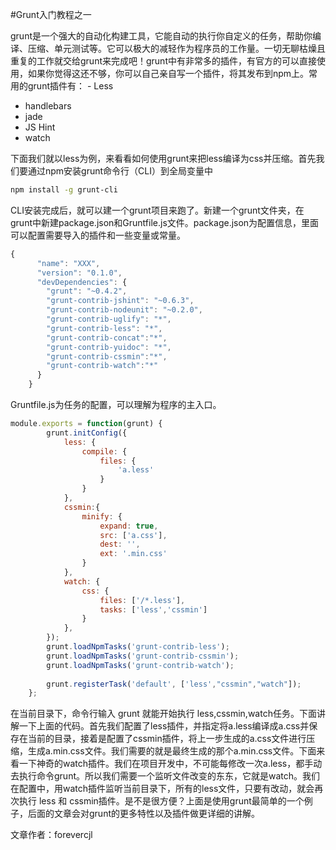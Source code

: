 #Grunt入门教程之一

​grunt是一个强大的自动化构建工具，它能自动的执行你自定义的任务，帮助你编译、压缩、单元测试等。它可以极大的减轻作为程序员的工作量。一切无聊枯燥且重复的工作就交给grunt来完成吧！
​grunt中有非常多的插件，有官方的可以直接使用，如果你觉得这还不够，你可以自己亲自写一个插件，将其发布到npm上。
​常用的grunt插件有：
​- Less
- handlebars
- jade
- JS Hint
- watch

​下面我们就以less为例，来看看如何使用grunt来把less编译为css并压缩。
​首先我们要通过npm安装grunt命令行（CLI）到全局变量中
```bash
npm install -g grunt-cli  
```
​CLI安装完成后，就可以建一个grunt项目来跑了。
​新建一个grunt文件夹，在grunt中新建package.json和Gruntfile.js文件。
​package.json为配置信息，里面可以配置需要导入的插件和一些变量或常量。
```js
{      
      "name": "XXX",  
      "version": "0.1.0",  
      "devDependencies": {  
        "grunt": "~0.4.2",  
        "grunt-contrib-jshint": "~0.6.3",  
        "grunt-contrib-nodeunit": "~0.2.0",  
        "grunt-contrib-uglify": "*",  
        "grunt-contrib-less": "*",  
        "grunt-contrib-concat":"*",  
        "grunt-contrib-yuidoc": "*",  
        "grunt-contrib-cssmin":"*",  
        "grunt-contrib-watch":"*"  
      }  
    }  
```
​Gruntfile.js为任务的配置，可以理解为程序的主入口。

```js
module.exports = function(grunt) {  
        grunt.initConfig({  
            less: {  
                compile: {  
                    files: {  
                        'a.less'  
                    }  
                }  
            },  
            cssmin:{  
                minify: {  
                    expand: true,  
                    src: ['a.css'],  
                    dest: '',  
                    ext: '.min.css'  
                }  
            },  
            watch: {  
                css: {  
                    files: ['/*.less'],  
                    tasks: ['less','cssmin']  
                }  
            },  
        });  
        grunt.loadNpmTasks('grunt-contrib-less');  
        grunt.loadNpmTasks('grunt-contrib-cssmin');  
        grunt.loadNpmTasks('grunt-contrib-watch');  
          
        grunt.registerTask('default', ['less',"cssmin","watch"]);  
    };  
```
​在当前目录下，命令行输入 grunt 就能开始执行 less,cssmin,watch任务。
​下面讲解一下上面的代码。
​首先我们配置了less插件，并指定将a.less编译成a.css并保存在当前的目录，接着是配置了cssmin插件，将上一步生成的a.css文件进行压缩，生成a.min.css文件。我们需要的就是最终生成的那个a.min.css文件。
​下面来看一下神奇的watch插件。我们在项目开发中，不可能每修改一次a.less，都手动去执行命令grunt。所以我们需要一个监听文件改变的东东，它就是watch。我们在配置中，用watch插件监听当前目录下，所有的less文件，只要有改动，就会再次执行 less 和 cssmin插件。是不是很方便？
​上面是使用grunt最简单的一个例子，后面的文章会对grunt的更多特性以及插件做更详细的讲解。

文章作者：forevercjl